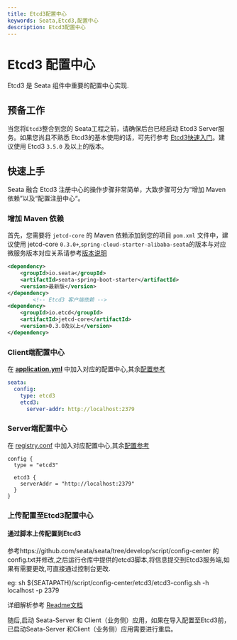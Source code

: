 ```yaml
---
title: Etcd3配置中心
keywords: Seata,Etcd3,配置中心
description: Etcd3配置中心
---
```


# Etcd3 配置中心

Etcd3 是 Seata 组件中重要的配置中心实现.

## 预备工作

当您将`Etcd3`整合到您的 Seata工程之前，请确保后台已经启动 Etcd3 Server服务。如果您尚且不熟悉 Etcd3的基本使用的话，可先行参考 [Etcd3快速入门](https://etcd.io/docs/v3.5/quickstart)。建议使用 Etcd3 `3.5.0` 及以上的版本。

## 快速上手

Seata 融合 Etcd3 注册中心的操作步骤非常简单，大致步骤可分为“增加 Maven 依赖”以及“配置注册中心“。

### 增加 Maven 依赖

首先，您需要将 `jetcd-core` 的 Maven 依赖添加到您的项目 `pom.xml` 文件中，建议使用 jetcd-core `0.3.0+`,`spring-cloud-starter-alibaba-seata`的版本与对应微服务版本对应关系请参考[版本说明](https://github.com/alibaba/spring-cloud-alibaba/wiki/%E7%89%88%E6%9C%AC%E8%AF%B4%E6%98%8E)

```xml
<dependency>
    <groupId>io.seata</groupId>
    <artifactId>seata-spring-boot-starter</artifactId>
    <version>最新版</version>
</dependency>
        <!-- Etcd3 客户端依赖 -->
<dependency>
    <groupId>io.etcd</groupId>
    <artifactId>jetcd-core</artifactId>
    <version>0.3.0及以上</version>
</dependency>
```

### Client端配置中心

在 [**application.yml**](https://github.com/seata/seata/blob/develop/script/client/spring/application.yml) 中加入对应的配置中心,其余[配置参考](https://github.com/seata/seata/tree/develop/script/client)

```yaml
seata:
  config:
    type: etcd3
    etcd3:
      server-addr: http://localhost:2379
```

### Server端配置中心

在 [registry.conf](https://github.com/seata/seata/blob/develop/script/server/config/registry.conf) 中加入对应配置中心,其余[配置参考](https://github.com/seata/seata/tree/develop/script/server)

```
config {
  type = "etcd3"

  etcd3 {
    serverAddr = "http://localhost:2379"
  }
}

```

### 上传配置至Etcd3配置中心

#### 通过脚本上传配置到Etcd3

参考https://github.com/seata/seata/tree/develop/script/config-center 的config.txt并修改,之后运行仓库中提供的etcd3脚本,将信息提交到Etcd3服务端,如果有需要更改,可直接通过控制台更改.

eg: sh ${SEATAPATH}/script/config-center/etcd3/etcd3-config.sh -h localhost -p 2379

详细解析参考 [Readme文档](https://github.com/seata/seata/blob/develop/script/config-center/README.md)

随后,启动 Seata-Server 和 Client（业务侧）应用，如果在导入配置至Etcd3前，已启动Seata-Server 和Client（业务侧）应用需要进行重启。
